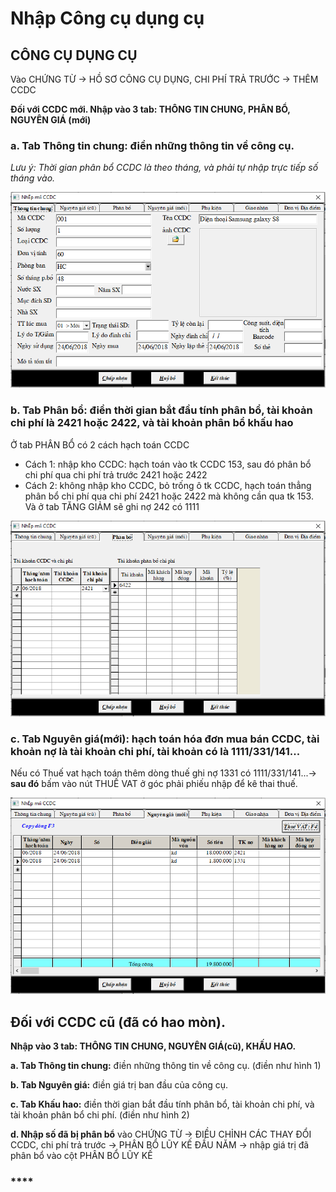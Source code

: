 # Nhập Công cụ dụng cụ



## CÔNG CỤ DỤNG CỤ

Vào CHỨNG TỪ -&gt; HỒ SƠ CÔNG CỤ DỤNG, CHI PHÍ TRẢ TRƯỚC -&gt; THÊM CCDC

**Đối với CCDC mới. Nhập vào 3 tab: THÔNG TIN CHUNG, PHÂN BỔ, NGUYÊN GIÁ \(mới\)**

### **a. Tab Thông tin chung:** điền những thông tin về công cụ.

_Lưu ý: Thời gian phân bổ CCDC là theo tháng, và phải tự nhập trực tiếp số tháng vào._

![](../.gitbook/assets/image%20%281%29.png)

### **b. Tab Phân bổ:** điền thời gian bắt đầu tính phân bổ, tài khoản chi phí là 2421 hoặc 2422, và tài khoản phân bổ khấu hao

Ở tab PHÂN BỔ có 2 cách hạch toán CCDC

* Cách 1: nhập kho CCDC: hạch toán vào tk CCDC 153, sau đó phân bổ chi phí qua chi phí trả trước 2421 hoặc 2422
* Cách 2: không nhập kho CCDC, bỏ trống ô tk CCDC, hạch toán thẳng phân bổ chi phí qua chi phí 2421 hoặc 2422 mà không cần qua tk 153. Và ở tab TĂNG GIẢM sẽ ghi nợ 242 có 1111

![](../.gitbook/assets/image%20%283%29.png)

### **c. Tab Nguyên giá\(mới\):** hạch toán hóa đơn mua bán CCDC, tài khoản nợ là tài khoản chi phí, tài khoản có là 1111/331/141...

Nếu có Thuế vat hạch toán thêm dòng thuế ghi nợ 1331 có 1111/331/141...-&gt; **sau đó** bấm vào nút THUẾ VAT ở góc phải phiếu nhập để kê thai thuế.

![Hinh 3. Nguy&#xEA;n gi&#xE1;\(m&#x1EDB;i\)](../.gitbook/assets/1.png)

## **Đối với CCDC cũ \(đã có hao mòn\).** 

**Nhập vào 3 tab: THÔNG TIN CHUNG, NGUYÊN GIÁ\(cũ\), KHẤU HAO.**

**a. Tab Thông tin chung:** điền những thông tin về công cụ. \(điền như hình 1\)

**b. Tab Nguyên giá:** điền giá trị ban đầu của công cụ.

**c. Tab Khấu hao:** điền thời gian bắt đầu tính phân bổ, tài khoản chi phí, và tài khoản phân bổ chi phí. \(điền như hình 2\)

**d. Nhập số đã bị phân bổ** vào CHỨNG TỪ -&gt; ĐIỀU CHỈNH CÁC THAY ĐỔI CCDC, chi phí trả trước -&gt; PHÂN BỔ LŨY KẾ ĐẦU NĂM -&gt; nhập giá trị đã phân bổ vào cột PHÂN BỔ LŨY KẾ

### \*\*\*\*

